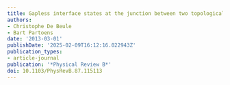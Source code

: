 ```yaml
---
title: Gapless interface states at the junction between two topological insulators
authors:
- Christophe De Beule
- Bart Partoens
date: '2013-03-01'
publishDate: '2025-02-09T16:12:16.022943Z'
publication_types:
- article-journal
publication: '*Physical Review B*'
doi: 10.1103/PhysRevB.87.115113
---
```

